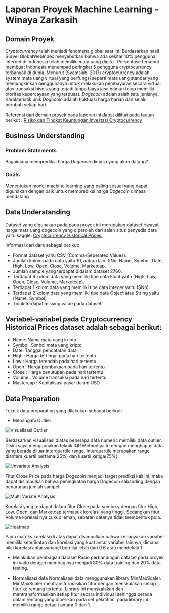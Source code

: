 # Laporan Proyek Machine Learning - Winaya Zarkasih

## Domain Proyek
*Cryptocurrency* telah menjadi fenomena global saat ini. Berdasarkan hasil Survei GlobalWebIndex
menyebutkan bahwa ada sekitar 10% pengguna internet di Indonesia telah memiliki mata uang digital.
Persentase tersebut membuat Indonesia menempati peringkat 5 pengguna cryptocurrency terbanyak di
dunia. Menurut (Syamsiah, 2017) cryptocurrency adalah system mata uang virtual yang
berfungsi seperti mata uang standar yang memungkinkan penggunanya untuk melakukan
pembayaran secara virtual atas transaksi bisnis yang terjadi tanpa biaya jasa namun tetap
memiliki otoritas kepercayaan yang terpusat. *Dogecoin* adalah salah satu jenisnya. Karakteristik unik *Dogecoin* adalah fluktuasi harga harian dan selalu berubah setiap hari. 

Referensi dari domain proyek pada laporan ini dapat dilihat pada tautan berikut :
[Risiko dan Tingkat Keuntungan Investasi Cryptocurrency](https://www.researchgate.net/profile/Nurul-Huda-32/publication/349116193_Risiko_dan_Tingkat_Keuntungan_Investasi_Cryptocurrency/links/60214094a6fdcc37a8110680/Risiko-dan-Tingkat-Keuntungan-Investasi-Cryptocurrency.pdf)

## Business Understanding

### Problem Statements

Bagaimana memprediksi harga *Dogecoin* dimasa yang akan datang?

### Goals

Menentukan model machine learning yang paling sesuai yang dapat digunakan dengan baik untuk memprediksi harga *Dogecoin* dimasa mendatang

## Data Understanding

Dataset yang digunakan pada pada proyek ini merupakan dataset riwayat harga mata uang dogecoin yang diperoleh dari salah situs penyedia data yaitu kaggle: [Cryptocurrency Historical Prices.](https://www.kaggle.com/datasets/sudalairajkumar/cryptocurrencypricehistory?select=coin_Bitcoin.csv)

Informasi dari dara sebagai berikut:
- Format dataset yaitu CSV (Comma-Seperated Values).
- Jumlah kolom pada data yaitu 10, antara lain: SNo, Name, Symbol, Date, High, Low, Open, Close, Volume, Marketcap.
- Jumlah sample yang terdapat didalam dataset 2760. 
- Terdapat 6 kolom data yang memiliki tipe data Float yaitu (High, Low, Open, Close, Volume, Marketcap).
- Terdapat 1 kolom data yang memiliki tipe data Integer yaitu (SNo)
- Terdapat 2 kolom data yang memiliki tipe data Object atau String yaitu (Name, Symbol)
- Tidak terdapat missing value pada dataset

## Variabel-variabel pada Cryptocurrency Historical Prices dataset adalah sebagai berikut:
- Name: Nama mata uang kripto
- Symbol: Simbol mata uang kripto
- Date: Tanggal pencatatan data
- High : Harga tertinggi pada hari tertentu
- Low : Harga terendah pada hari tertentu
- Open : Harga pembukaan pada hari tertentu
- Close : Harga penutupan pada hari tertentu
- Volume : Volume transaksi pada hari tertentu
- Mastercap : Kapitalisasi pasar dalam USD

## Data Preparation

Teknik data preparation yang dilakukan sebagai berikut:

- Menangani Outlier

![Visualisasi Outlier](https://user-images.githubusercontent.com/60729013/197669355-c0c8ca9c-7a5a-4679-96a2-dccb7789edf8.png)

Berdasarkan visualisasi diatas beberapa data numeric memiliki data outlier. Disini saya menggunakan teknik IQR Method yaitu dengan menghapus data yang berada diluar interquartile range. Interquartile merupakan range diantara kuartil pertama(25%) dan kuartil ketiga(75%).

![Unvariate Analysis](https://user-images.githubusercontent.com/60729013/197670526-c163a31c-e90e-4c69-9bf8-f7be5dfacb2e.png)

Fitur Close Price pada harga Dogecoin menjadi target prediksi kali ini, maka dapat disimpulkan bahwa peningkatan harga Dogecoin sebanding dengan penurunan jumlah sampel.

![Multi Variate Analysis](https://user-images.githubusercontent.com/60729013/197671118-47178c86-0269-4f4e-97a7-9371816c5ff7.png)

Korelasi yang terdapat dalam fitur Close pada sumbu y dengan fitur High, Low, Open, dan Marketcap termasuk korelasi yang tinggi. Sedangkan fitur Volume korelasi nya cukup lemah, sebaran datanya tidak membentuk pola.

![Heatmap](https://user-images.githubusercontent.com/60729013/197671485-0ef38f77-e359-4f63-9a35-6f20d3025e86.png)

Pada matriks korelasi di atas dapat disimpulkan bahwa kebanyakan variabel memiliki keterikatan dan korelasi yang kuat antar variabel lainnya, dimana nilai korelasi antar variabel bernilai lebih dari 0.6 atau mendekati 1.

- Melakukan pembagian dataset Rasio perbandingan dataset pada proyek ini yaitu dengan membaginya menjadi 80% data training dan 20% data testing.

- Normalisasi data Normalisasi data menggunakan library MinMaxScaler. MinMaxScaler mentransformasikan fitur dengan menskalakan setiap fitur ke rentang tertentu. Library ini menskalakan dan mentransformasikan setiap fitur secara individual sehingga berada dalam rentang yang diberikan pada set pelatihan, pada library ini memiliki range default antara 0 dan 1.

